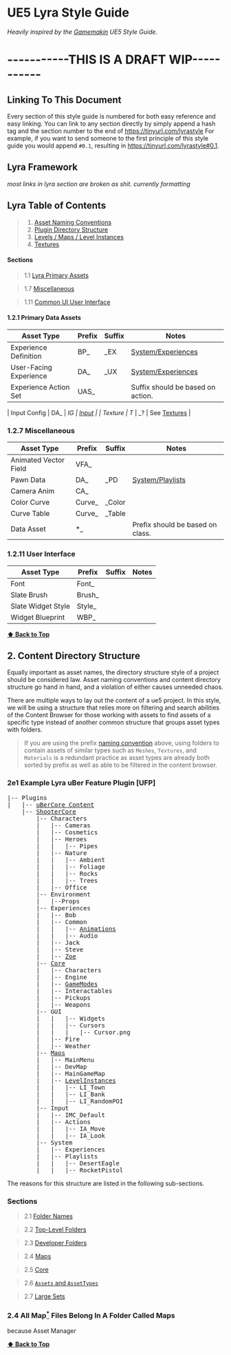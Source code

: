 # UE5 Lyra Style Guide

*Heavily inspired by the [Gamemakin](https://gamemak.in) UE5 Style Guide.*

# -----------THIS IS A DRAFT WIP-----------

## Linking To This Document

Every section of this style guide is numbered for both easy reference and easy linking. You can link to any section directly by simply append a hash tag and the section number to the end of https://tinyurl.com/lyrastyle
For example, if you want to send someone to the first principle of this style guide you would append `#0.1`, resulting in https://tinyurl.com/lyrastyle#0.1.

## Lyra Framework

*most links in lyra section are broken as shit. currently formatting*

<a name="toc-lyra"></a>
## Lyra Table of Contents

> 1. [Asset Naming Conventions](#lyra)
> 1. [Plugin Directory Structure](#structure-plugin)
> 1. [Levels / Maps / Level Instances](#maps-lyra)
> 1. [Textures](#textures)

#### Sections

> 1.1 [Lyra Primary Assets](#lyra-prime)

> 1.7 [Miscellaneous](#lyra-misc)

> 1.11 [Common UI User Interface](#lyra-ui)


<a name="lyra-prime"></a>
<a name="1.1"></a>
#### 1.2.1 Primary Data Assets

| Asset Type              | Prefix     | Suffix     | Notes                            |
| ----------------------- | ---------- | ---------- | -------------------------------- |
| Experience Definition   | BP_        | _EX        | [System/Experiences](#2.4)       |
| User-Facing Experience  | DA_        | _UX        | [System/Experiences](#2.4)       |
| Experience Action Set   | UAS_       |            | Suffix should be based on action.|

| Input Config            | DA_        | _IG        | [Input](#2.4)                    |
| Texture                 | T_         | _?         | See [Textures](#anc-textures)    |

<a name="lyra-misc"></a>
<a name="1.2.7"></a>
### 1.2.7 Miscellaneous

| Asset Type                 | Prefix     | Suffix     | Notes                            |
| -------------------------- | ---------- | ---------- | -------------------------------- |
| Animated Vector Field      | VFA_       |            |                                  |
| Pawn Data                  | DA_        | _PD        | [System/Playlists](#2.4)         |
| Camera Anim                | CA_        |            |                                  |
| Color Curve                | Curve_     | _Color     |                                  |
| Curve Table                | Curve_     | _Table     |                                  |
| Data Asset                 | *_         |            | Prefix should be based on class. |


<a name="lyra-ui"></a>
<a name="1.2.11"></a>
### 1.2.11 User Interface

| Asset Type              | Prefix     | Suffix     | Notes                            |
| ----------------------- | ---------- | ---------- | -------------------------------- |
| Font                    | Font_      |            |                                  |
| Slate Brush             | Brush_     |            |                                  |
| Slate Widget Style      | Style_     |            |                                  |
| Widget Blueprint        | WBP_       |            |                                  |

**[⬆ Back to Top](#table-of-contents)**


<a name="2"></a>
<a name="structure"></a>
## 2. Content Directory Structure

Equally important as asset names, the directory structure style of a project should be considered law. Asset naming conventions and content directory structure go hand in hand, and a violation of either causes unneeded chaos.

There are multiple ways to lay out the content of a ue5 project. In this style, we will be using a structure that relies more on filtering and search abilities of the Content Browser for those working with assets to find assets of a specific type instead of another common structure that groups asset types with folders.

> If you are using the prefix [naming convention](#1.2) above, using folders to contain assets of similar types such as `Meshes`, `Textures`, and `Materials` is a redundant practice as asset types are already both sorted by prefix as well as able to be filtered in the content browser.

<a name="2e1"><a>
### 2e1 Example Lyra uBer Feature Plugin [UFP]
<pre>
|-- Plugins
|   |-- <a href="#2.2">uBerCore Content</a>
    |-- <a href="#2.2">ShooterCore</a>
        |-- Characters
        |   |-- Cameras
        |   |-- Cosmetics
        |   |-- Heroes
        |   |   |-- Pipes
        |   |-- Nature
        |   |   |-- Ambient
        |   |   |-- Foliage
        |   |   |-- Rocks
        |   |   |-- Trees
        |   |-- Office
        |-- Environment
        |   |--Props
        |-- Experiences
        |   |-- Bob
        |   |-- Common
        |   |   |-- <a href="#2.7">Animations</a>
        |   |   |-- Audio
        |   |-- Jack
        |   |-- Steve
        |   |-- <a href="#2.1.3">Zoe</a>
        |-- <a href="#2.5">Core</a>
        |   |-- Characters
        |   |-- Engine
        |   |-- <a href="#2.1.2">GameModes</a>
        |   |-- Interactables
        |   |-- Pickups
        |   |-- Weapons
        |-- GUI
        |   |   |-- Widgets
        |   |   |-- Cursors
        |   |   |   |-- Cursor.png
        |   |-- Fire
        |   |-- Weather
        |-- <a href="#2.4">Maps</a>
        |   |-- MainMenu
        |   |-- DevMap
        |   |-- MainGameMap
        |   |-- <a href="#2.7">LevelInstances</a>
        |   |   |-- LI_Town
        |   |   |-- LI_Bank
        |   |   |-- LI_RandomPOI
        |-- Input
        |   |-- IMC_Default
        |   |-- Actions
        |   |   |-- IA_Move
        |   |   |-- IA_Look
        |-- System
        |   |-- Experiences
        |   |-- Playlists
        |   |   |-- DesertEagle
        |   |   |-- RocketPistol
</pre>

The reasons for this structure are listed in the following sub-sections.

### Sections

> 2.1 [Folder Names](#structure-folder-names)

> 2.2 [Top-Level Folders](#structure-top-level)

> 2.3 [Developer Folders](#structure-developers)

> 2.4 [Maps](#structure-maps)

> 2.5 [Core](#structure-core)

> 2.6 [`Assets` and `AssetTypes`](#structure-assettypes)

> 2.7 [Large Sets](#structure-large-sets)

<a name="2.4"></a>
<a name="structure-maps"></a>
### 2.4 All Map[<sup>*</sup>](#terms-level-map) Files Belong In A Folder Called Maps

because Asset Manager

**[⬆ Back to Top](#lyra-framework)**